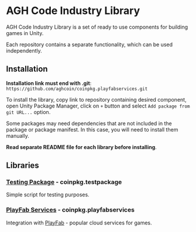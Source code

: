 # AGH Code Industry Library

AGH Code Industry Library is a set of ready to use components for building games in Unity.

Each repository contains a separate functionality, which can be used independently.

## Installation

**Installation link must end with .git**: `https://github.com/aghcoin/coinpkg.playfabservices.git`

To install the library, copy link to repository containing desired component, open Unity Package Manager, click on `+` button and select `Add package from git URL...` option.

Some packages may need dependencies that are not included in the package or package manifest. In this case, you will need to install them manually.

**Read separate README file for each library before installing**.

## Libraries

### [Testing Package](https://github.com/aghcoin/coinpkg.testpackage.git) - coinpkg.testpackage
Simple script for testing purposes.

### [PlayFab Services](https://github.com/aghcoin/coinpkg.playfabservices.git) - coinpkg.playfabservices
Integration with [PlayFab](https://playfab.com) - popular cloud services for games.
